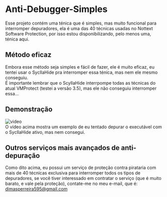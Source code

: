# Anti-Debugger-Simples
Esse projeto contém uma ténica que é simples, mas muito funcional para interromper depuradores, ela é uma das 40 técnicas usadas no Nottext Software Protection, por isso estou disponibilizando, pelo menos uma, ténica aqui.

## Método eficaz
Embora esse método seja simples e fácil de fazer, ele é muito eficaz, eu tentei usar o SycllaHide pra interromper essa ténica, mas nem ele mesmo conseguiu.<br/>
É importante lembrar que o ScyllaHide interrpompe todas as técnicas do atual VMProtect (testei a versão 3.5), mas ele não conseguiu interromper essa...

## Demonstração
![video](https://user-images.githubusercontent.com/51800283/126072195-f2cff9de-0129-4a15-83a5-a7110dab8435.gif)<br/>
O vídeo acima mostra um exemplo de eu tentado depurar o executável com o SycllaHide ativo, mas nem consegui.

## Outros serviços mais avançados de anti-depuração
Como dito acima, eu possui um serviço de proteção contra pirataria com mais de 40 técnicas exclusiva para interromper todos os tipos de depuradores, se você tiver interessado em contratar o serviço (que é muito barato, e vale pela proteção), contate-me no meu e-mail, que é: dimasperreira595@gmail.com
 
